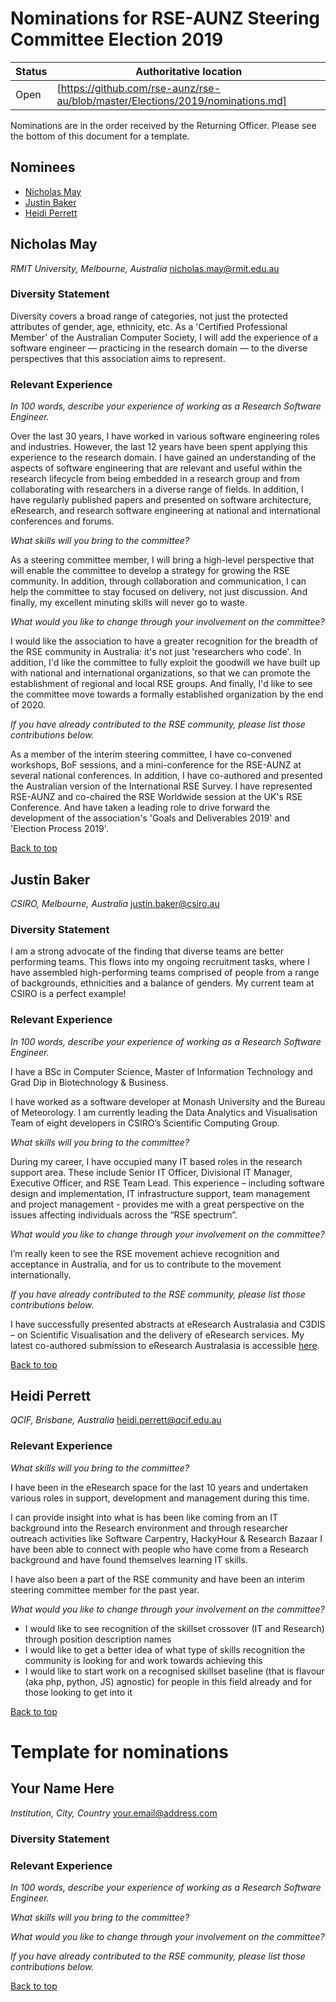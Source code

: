 # <a id="top" /> Nominations for RSE-AUNZ Steering Committee Election 2019

| Status | Authoritative location |
| --- | --- |
| Open | [https://github.com/rse-aunz/rse-au/blob/master/Elections/2019/nominations.md] |

Nominations are in the order received by the Returning Officer. Please see the bottom of this document for a template.

## Nominees

* [Nicholas May](#nicholas_may)
* [Justin Baker](#justin_baker)
* [Heidi Perrett](#heidi_perrett)

## <a id="nicholas_may" />Nicholas May
*RMIT University, Melbourne, Australia*
[nicholas.may@rmit.edu.au](mailto:nicholas.may@rmit.edu.au)

### Diversity Statement

Diversity covers a broad range of categories, not just the protected attributes of gender, age, ethnicity, etc. As a 'Certified Professional Member' of the Australian Computer Society, I will add the experience of a software engineer — practicing in the research domain — to the diverse perspectives that this association aims to represent.

### Relevant Experience

*In 100 words, describe your experience of working as a Research Software Engineer.*

Over the last 30 years, I have worked in various software engineering roles and industries. However, the last 12 years have been spent applying this experience to the research domain. I have gained an understanding of the aspects of software engineering that are relevant and useful within the research lifecycle from being embedded in a research group and from collaborating with researchers in a diverse range of fields. In addition, I have regularly published papers and presented on software architecture, eResearch, and research software engineering at national and international conferences and forums.

*What skills will you bring to the committee?*

As a steering committee member, I will bring a high-level perspective that will enable the committee to develop a strategy for growing the RSE community. In addition, through collaboration and communication, I can help the committee to stay focused on delivery, not just discussion. And finally, my excellent minuting skills will never go to waste.


*What would you like to change through your involvement on the committee?*

I would like the association to have a greater recognition for the breadth of the RSE community in Australia: it's not just 'researchers who code'. In addition, I'd like the committee to fully exploit the goodwill we have built up with national and international organizations, so that we can promote the establishment of regional and local RSE groups. And finally, I'd like to see the committee move towards a formally established organization by the end of 2020.


*If you have already contributed to the RSE community, please list those contributions below.*

As a member of the interim steering committee, I have co-convened workshops, BoF sessions, and a mini-conference for the RSE-AUNZ at several national conferences. In addition, I have co-authored and presented the Australian version of the International RSE Survey. I have represented RSE-AUNZ and co-chaired the RSE Worldwide session at the UK's RSE Conference. And have taken a leading role to drive forward the development of the association's 'Goals and Deliverables 2019' and 'Election Process 2019'.

[Back to top](#top)

## <a id="justin_baker" /> Justin Baker
*CSIRO, Melbourne, Australia*
[justin.baker@csiro.au](mailto:justin.baker@csiro.au)

### Diversity Statement

I am a strong advocate of the finding that diverse teams are better performing teams.  This flows into my ongoing recruitment tasks, where I have assembled high-performing teams comprised of people from a range of backgrounds, ethnicities and a balance of genders. My current team at CSIRO is a perfect example!

### Relevant Experience

*In 100 words, describe your experience of working as a Research Software Engineer.*

I have a BSc in Computer Science, Master of Information Technology and Grad Dip in Biotechnology & Business.

I have worked as a software developer at Monash University and the Bureau of Meteorology. I am currently leading the Data Analytics and Visualisation Team of eight developers in CSIRO’s Scientific Computing Group.  

*What skills will you bring to the committee?*

During my career, I have occupied many IT based roles in the research support area. These include Senior IT Officer, Divisional IT Manager, Executive Officer, and RSE Team Lead. This experience – including software design and implementation, IT infrastructure support, team management and project management - provides me with a great perspective on the issues affecting individuals across the “RSE spectrum”.

*What would you like to change through your involvement on the committee?*

I’m really keen to see the RSE movement achieve recognition and acceptance in Australia, and for us to contribute to the movement internationally.

*If you have already contributed to the RSE community, please list those contributions below.*

I have successfully presented abstracts at eResearch Australasia and C3DIS – on Scientific Visualisation and the delivery of eResearch services. My latest co-authored submission to eResearch Australasia is accessible [here](https://conference.eresearch.edu.au/wp-content/uploads/2019/08/2019_eResearch_24_Brief-Review-of-eResearch-Service-Provision-in-CSIRO-2019.pdf).

[Back to top](#top)

## <a id="heidi_perrett" /> Heidi Perrett
*QCIF, Brisbane, Australia*
[heidi.perrett@qcif.edu.au](mailto:heidi.perrett@qcif.edu.au)

### Relevant Experience

*What skills will you bring to the committee?*

I have been in the eResearch space for the last 10 years and undertaken various roles in support, development and management during this time.

I can provide insight into what is has been like coming from an IT background into the Research environment and through researcher outreach activities like Software Carpentry, HackyHour & Research Bazaar I have been able to connect with people who have come from a Research background and have found themselves learning IT skills.

I have also been a part of the RSE community and have been an interim steering committee member for the past year.

*What would you like to change through your involvement on the committee?*

* I would like to see recognition of the skillset crossover (IT and Research) through position description names
* I would like to get a better idea of what type of skills recognition the community is looking for and work towards achieving this
* I would like to start work on a recognised skillset baseline (that is flavour (aka php, python, JS) agnostic) for people in this field already and for those looking to get into it

[Back to top](#top)

# Template for nominations

## <a id="your_name_here" /> Your Name Here
*Institution, City, Country*
[your.email@address.com](mailto:your.email@address.com)

### Diversity Statement

### Relevant Experience

*In 100 words, describe your experience of working as a Research Software Engineer.*

*What skills will you bring to the committee?*

*What would you like to change through your involvement on the committee?*

*If you have already contributed to the RSE community, please list those contributions below.*

[Back to top](#top)
